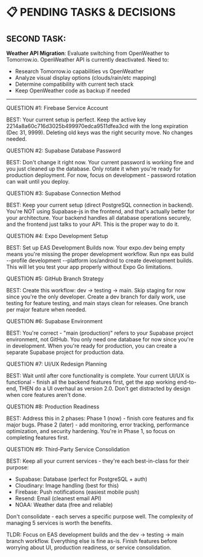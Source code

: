 # 📋 PENDING TASKS & DECISIONS

## SECOND TASK:

**Weather API Migration**: Evaluate switching from OpenWeather to Tomorrow.io. OpenWeather API is currently deactivated. Need to:

- Research Tomorrow.io capabilities vs OpenWeather
- Analyze visual display options (clouds/rain/etc mapping)
- Determine compatibility with current tech stack
- Keep OpenWeather code as backup if needed

---

QUESTION #1: Firebase Service Account

BEST: Your current setup is perfect. Keep the active key 2214a8a60c716d3025b499970edca9511dfea3cd with the long expiration (Dec 31, 9999). Deleting old keys was
the right security move. No changes needed.

QUESTION #2: Supabase Database Password

BEST: Don't change it right now. Your current password is working fine and you just cleaned up the database. Only rotate it when you're ready for production
deployment. For now, focus on development - password rotation can wait until you deploy.

QUESTION #3: Supabase Connection Method

BEST: Keep your current setup (direct PostgreSQL connection in backend). You're NOT using Supabase-js in the frontend, and that's actually better for your
architecture. Your backend handles all database operations securely, and the frontend just talks to your API. This is the proper way to do it.

QUESTION #4: Expo Development Setup

BEST: Set up EAS Development Builds now. Your expo.dev being empty means you're missing the proper development workflow. Run npx eas build --profile development
--platform ios/android to create development builds. This will let you test your app properly without Expo Go limitations.

QUESTION #5: GitHub Branch Strategy

BEST: Create this workflow: dev → testing → main. Skip staging for now since you're the only developer. Create a dev branch for daily work, use testing for feature
testing, and main stays clean for releases. One branch per major feature when needed.

QUESTION #6: Supabase Environment

BEST: You're correct - "main (production)" refers to your Supabase project environment, not GitHub. You only need one database for now since you're in development.
When you're ready for production, you can create a separate Supabase project for production data.

QUESTION #7: UI/UX Redesign Planning

BEST: Wait until after core functionality is complete. Your current UI/UX is functional - finish all the backend features first, get the app working end-to-end,
THEN do a UI overhaul as version 2.0. Don't get distracted by design when core features aren't done.

QUESTION #8: Production Readiness

BEST: Address this in 2 phases: Phase 1 (now) - finish core features and fix major bugs. Phase 2 (later) - add monitoring, error tracking, performance
optimization, and security hardening. You're in Phase 1, so focus on completing features first.

QUESTION #9: Third-Party Service Consolidation

BEST: Keep all your current services - they're each best-in-class for their purpose:

- Supabase: Database (perfect for PostgreSQL + auth)
- Cloudinary: Image handling (best for this)
- Firebase: Push notifications (easiest mobile push)
- Resend: Email (cleanest email API)
- NOAA: Weather data (free and reliable)

Don't consolidate - each serves a specific purpose well. The complexity of managing 5 services is worth the benefits.

TLDR: Focus on EAS development builds and the dev → testing → main branch workflow. Everything else is fine as-is. Finish features before worrying about UI,
production readiness, or service consolidation.
